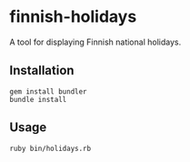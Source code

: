 finnish-holidays
================

A tool for displaying Finnish national holidays.

## Installation

```
gem install bundler
bundle install
```

## Usage

```
ruby bin/holidays.rb
```
